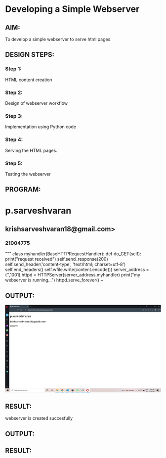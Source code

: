 # Developing a Simple Webserver
## AIM:

To develop a simple webserver to serve html pages.
## DESIGN STEPS:
### Step 1:

HTML content creation
### Step 2:

Design of webserver workflow
### Step 3:

Implementation using Python code
### Step 4:

Serving the HTML pages.
### Step 5:

Testing the webserver
## PROGRAM:
<!DOCTYPE html>
<html>
<head>
<title>My webserver</title>
</head>
<body>
<h1>p.sarveshvaran</h1>
<h2>krishsarveshvaran18@gmail.com></h2>
<h3>21004775</h3>
</body>
</html>
"""
class myhandler(BaseHTTPRequestHandler):
    def do_GET(self):
        print("request received")
        self.send_response(200)
        self.send_header('content-type', 'text/html; charset=utf-8')
        self.end_headers()
        self.wfile.write(content.encode())
server_address = ('',1001)
httpd = HTTPServer(server_address,myhandler)
print("my webserver is running...")
httpd.serve_forever()
~

## OUTPUT:
![GitHub Logo](xyz.png)
## RESULT:
webserver is created succesfully

## OUTPUT:
## RESULT:
